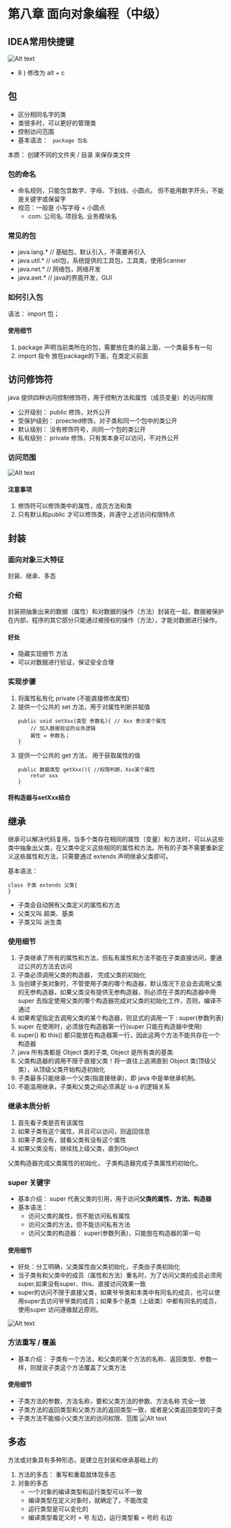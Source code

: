 # 第八章 面向对象编程（中级）
## IDEA常用快捷键
![Alt text](<pictures/java后端入门第六天01.png>)
- 8 \) 修改为 alt + c
## 包
- 区分相同名字的类
- 类很多时，可以更好的管理类
- 控制访问范围
- 基本语法： ``` package 包名```

本质： 创建不同的文件夹 / 目录 来保存类文件
### 包的命名
- 命名规则，只能包含数字、字母、下划线、小圆点。 但不能用数字开头，不能是关键字或保留字
- 规范：一般是 小写字母 + 小圆点
    - com. 公司名. 项目名. 业务模块名 
### 常见的包
- java.lang.* // 基础包，默认引入，不需要再引入
- java.util.* // util包，系统提供的工具包，工具类，使用Scanner
- java.net.* // 网络包，网络开发
- java.awt.* // java的界面开发，GUI
### 如何引入包
语法： import 包；
#### 使用细节
1. package 声明当前类所在的包，需要放在类的最上面，一个类最多有一句
2. import 指令 放在package的下面，在类定义前面
## 访问修饰符
java 提供四种访问控制修饰符，用于控制方法和属性（成员变量）的访问权限
- 公开级别： public 修饰，对外公开
- 受保护级别： proected修饰，对子类和同一个包中的类公开
- 默认级别： 没有修饰符号，向同一个包的类公开
- 私有级别： private 修饰，只有类本身可以访问，不对外公开
### 访问范围
![Alt text](<pictures/java后端入门第六天02.png>)
#### 注意事项
1. 修饰符可以修饰类中的属性，成员方法和类
2. 只有默认和public 才可以修饰类，并遵守上述访问权限特点
## 封装
### 面向对象三大特征
封装、继承、多态
### 介绍
封装把抽象出来的数据（属性）和对数据的操作（方法）封装在一起，数据被保护在内部，程序的其它部分只能通过被授权的操作（方法），才能对数据进行操作。
#### 好处
- 隐藏实现细节  方法
- 可以对数据进行验证，保证安全合理
### 实现步骤
1. 将属性私有化 private (不能直接修改属性)
2. 提供一个公共的 set 方法，用于对属性判断并赋值
    ```
    public void setXxx(类型 参数名){ // Xxx 表示某个属性
        // 加入数据验证的业务逻辑
        属性 = 参数名；
    }
    ```
3. 提供一个公共的 get 方法， 用于获取属性的值
    ```
   public 数据类型 getXxx(){ //权限判断，Xxx某个属性
        retur xxx
   }
    ```
#### 将构造器与setXxx结合

## 继承
继承可以解决代码复用，当多个类存在相同的属性（变量）和方法时，可以从这些类中抽象出父类，在父类中定义这些相同的属性和方法。所有的子类不需要重新定义这些属性和方法，只需要通过 extends 声明继承父类即可。

基本语法：

    class 子类 extends 父类{
    }
- 子类会自动拥有父类定义的属性和方法
- 父类又叫 超类、基类
- 子类又叫 派生类
### 使用细节
1. 子类继承了所有的属性和方法，但私有属性和方法不能在子类直接访问，要通过公共的方法去访问
2. 子类必须调用父类的构造器， 完成父类的初始化
3. 当创建子类对象时，不管使用子类的哪个构造器，默认情况下总会去调用父类的无参构造器，如果父类没有提供无参构造器，则必须在子类的构造器中用 super 去指定使用父类的哪个构造器完成对父类的初始化工作，否则，编译不通过
4. 如果希望指定去调用父类的某个构造器，则显式的调用一下 : super(参数列表)
5. super 在使用时，必须放在构造器第一行(super 只能在构造器中使用)
6. super() 和 this() 都只能放在构造器第一行，因此这两个方法不能共存在一个构造器
7. java 所有类都是 Object 类的子类, Object 是所有类的基类.
8. 父类构造器的调用不限于直接父类！将一直往上追溯直到 Object 类(顶级父类），从顶级父类开始构造初始化
9. 子类最多只能继承一个父类(指直接继承)，即 java 中是单继承机制。
10. 不能滥用继承，子类和父类之间必须满足 is-a 的逻辑关系
### 继承本质分析
1. 首先看子类是否有该属性
2. 如果子类有这个属性，并且可以访问，则返回信息
3. 如果子类没有，就看父类有没有这个属性
4. 如果父类没有，继续找上级父类，直到Object

父类构造器完成父类属性的初始化， 子类构造器完成子类属性的初始化。

### super 关键字
- 基本介绍： super 代表父类的引用，用于访问**父类的属性、方法、构造器**
- 基本语法：
    - 访问父类的属性，但不能访问私有属性
    - 访问父类的方法，但不能访问私有方法
    - 访问父类的构造器： super(参数列表)，只能放在构造器的第一句
#### 使用细节
- 好处：分工明确，父类属性由父类初始化，子类由子类初始化
- 当子类有和父类中的成员（属性和方法）重名时，为了访问父类的成员必须用super,如果没有super、this、直接访问效果一致
- super的访问不限于直接父类，如果爷爷类和本类中有同名的成员，也可以使用super去访问爷爷类的成员；如果多个基类（上级类）中都有同名的成员，使用super 访问遵循就近原则。

![Alt text](pictures/java后端入门第六天03.png)

### 方法重写 / 覆盖
- 基本介绍： 子类有一个方法，和父类的某个方法的名称、返回类型、参数一样，则就说子类这个方法覆盖了父类方法
#### 使用细节
- 子类方法的参数、方法名称，要和父类方法的参数、方法名称 完全一致
- 子类方法的返回类型和父类方法的返回类型一致，或者是父类返回类型的子类
- 子类方法不能缩小父类方法的访问权限、范围
![Alt text](pictures/java后端入门第六天04.png)

## 多态
方法或对象具有多种形态，是建立在封装和继承基础上的
1. 方法的多态： 重写和重载就体现多态
2. 对象的多态
    - 一个对象的编译类型和运行类型可以不一致
    - 编译类型在定义对象时，就确定了，不能改变
    - 运行类型是可以变化的
    - 编译类型看定义时 = 号 左边，运行类型看 = 号的 右边